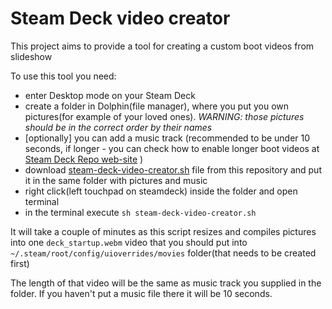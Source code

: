 # Steam Deck video creator

This project aims to provide a tool for creating a custom boot videos from slideshow

To use this tool you need:
* enter Desktop mode on your Steam Deck
* create a folder in Dolphin(file manager), where you put you own pictures(for example of your loved ones). *WARNING: those pictures should be in the correct order by their names*
* [optionally] you can add a music track (recommended to be under 10 seconds, if longer - you can check how to enable longer boot videos at [Steam Deck Repo web-site](https://steamdeckrepo.com/) )
* download [steam-deck-video-creator.sh](https://github.com/rakhmanovda/steam-deck-boot-video-creator/releases) file from this repository and put it in the same folder with pictures and music
* right click(left touchpad on steamdeck) inside the folder and open terminal
* in the terminal execute `sh steam-deck-video-creator.sh`

It will take a couple of minutes as this script resizes and compiles pictures into one `deck_startup.webm` video that you should put into `~/.steam/root/config/uioverrides/movies` folder(that needs to be created first)

The length of that video will be the same as music track you supplied in the folder. If you haven't put a music file there it will be 10 seconds.
